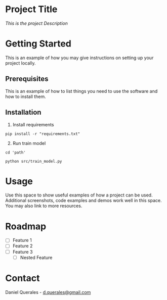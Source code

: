 # Project Title

*This is the project Description*

# Getting Started

This is an example of how you may give instructions on setting up your project locally.

## Prerequisites

This is an example of how to list things you need to use the software and how to install them.

## Installation

1. Install requirements  
   
```
pip install -r "requirements.txt"
```
2. Run train model
```
cd 'path'
```
```
python src/train_model.py
```

# Usage

Use this space to show useful examples of how a project can be used. Additional screenshots, code examples and demos work well in this space. You may also link to more resources.

# Roadmap

- [ ] Feature 1
- [ ] Feature 2
- [ ] Feature 3
    - [ ] Nested Feature

# Contact

Daniel Querales - d.querales@gmail.com

